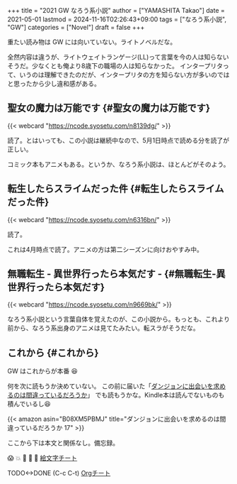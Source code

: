 +++
title = "2021 GW なろう系小説"
author = ["YAMASHITA Takao"]
date = 2021-05-01
lastmod = 2024-11-16T02:26:43+09:00
tags = ["なろう系小説", "GW"]
categories = ["Novel"]
draft = false
+++

重たい読み物は GW には向いていない。ライトノベルだな。

全然内容は違うが、ライトウェイトランゲージ(LL)って言葉を今の人は知らないそうだ。少なくとも俺より8歳下の職場の人は知らなかった。
インタープリタって、いうのは理解できたのだが、インタープリタの方を知らない方が多いのではと思ったから少し違和感がある。


## 聖女の魔力は万能です {#聖女の魔力は万能です}

{{< webcard "https://ncode.syosetu.com/n8139dg/" >}}

読了。とはいっても、この小説は継続中なので、5月1日時点で読める分を読了が正しい。

コミック本もアニメもある。というか、なろう系小説は、ほとんどがそのよう。


## 転生したらスライムだった件 {#転生したらスライムだった件}

{{< webcard "https://ncode.syosetu.com/n6316bn/" >}}

読了。

これは4月時点で読了。アニメの方は第二シーズンに向けおやすみ中。


## 無職転生 - 異世界行ったら本気だす - {#無職転生-異世界行ったら本気だす}

{{< webcard "https://ncode.syosetu.com/n9669bk/" >}}

なろう系小説という言葉自体を覚えたのが、この小説から。もっとも、これより前から、なろう系出身のアニメは見てたみたい。転スラがそうだな。


## これから {#これから}

GW はこれからが本番 :laughing:

何を次に読もうか決めていない。
この前に届いた「[ダンジョンに出会いを求めるのは間違っているだろうか](<https://www.amazon.co.jp/gp/product/B08XM5PBMJ/1>)」
でも読もうかな。Kindle本は読んでないものも積んでいるし:laughing:

{{< amazon asin="B08XM5PBMJ" title="ダンジョンに出会いを求めるのは間違っているだろうか 17" >}}

ここから下は本文と関係なし。備忘録。

:scream: :boom: :musical_note: :musical_note: :hankey:
[絵文字チート](<https://www.webfx.com/tools/emoji-cheat-sheet/>)

TODO&lt;-&gt;DONE (C-c C-t)
[Orgチート](<https://emacsclub.github.io/html/org_tutorial.html>)
